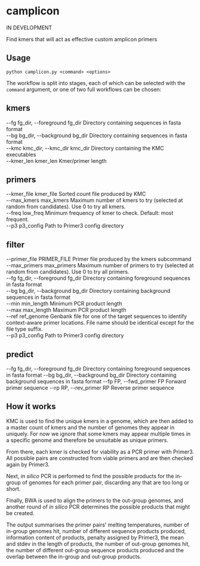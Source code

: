 # camplicon

IN DEVELOPMENT

Find kmers that will act as effective custom amplicon primers

## Usage

``python camplicon.py <command> <options>``

The workflow is split into stages, each of which can be selected with the ``command`` argument, or one of two full workflows can be chosen:

## kmers

  --fg fg_dir, --foreground fg_dir  Directory containing sequences in fasta format  
  --bg bg_dir, --background bg_dir  Directory containing sequences in fasta format  
  --kmc kmc_dir, --kmc_dir kmc_dir  Directory containing the KMC executables  
  --kmer_len kmer_len               Kmer/primer length

## primers

  --kmer_file kmer_file     Sorted count file produced by KMC  
  --max_kmers max_kmers     Maximum number of kmers to try (selected at random from candidates). Use 0 to try all kmers.  
  --freq low_freq           Minimum frequency of kmer to check. Default: most frequent.  
  --p3 p3_config            Path to Primer3 config directory  

## filter

  --primer_file PRIMER_FILE         Primer file produced by the kmers subcommand  
  --max_primers max_primers         Maximum number of primers to try (selected at random from candidates). Use 0 to try all primers.  
  --fg fg_dir, --foreground fg_dir  Directory containing foreground sequences in fasta format  
  --bg bg_dir, --background bg_dir  Directory containing background sequences in fasta format  
  --min min_length                  Minimum PCR product length  
  --max max_length                  Maximum PCR product length  
  --ref ref_genome                  Genbank file for one of the target sequences to identify context-aware primer locations. File name should be identical except for the file type suffix.  
  --p3 p3_config                    Path to Primer3 config directory  

## predict

  --fg fg_dir, --foreground fg_dir  Directory containing foreground sequences in fasta format
  --bg bg_dir, --background bg_dir  Directory containing background sequences in fasta format
  --fp FP, --fwd_primer FP          Forward primer sequence
  --rp RP, --rev_primer RP          Reverse primer sequence

## How it works
KMC is used to find the unique kmers in a genome, which are then added to a master count of kmers and the number of genomes they appear in uniquely. For now we ignore that some kmers may appear multiple times in a specific genome and therefore be unsuitable as unique primers.

From there, each kmer is checked for viability as a PCR primer with Primer3. All possible pairs are constructed from viable primers and are then checked again by Primer3.

Next, *in silico* PCR is performed to find the possible products for the in-group of genomes for each primer pair, discarding any that are too long or short.

Finally, BWA is used to align the primers to the out-group genomes, and another round of *in silico* PCR determines the possible products that might be created.

The output summarises the primer pairs' melting temperatures, number of in-group genomes hit, number of different sequence products produced, information content of products, penalty assigned by Primer3, the mean and stdev in the length of products, the number of out-group genomes hit, the number of different out-group sequence products produced and the overlap between the in-group and out-group products.
